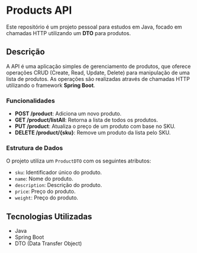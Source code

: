 # Products API

Este repositório é um projeto pessoal para estudos em Java, focado em chamadas HTTP utilizando um **DTO** para produtos.

## Descrição

A API é uma aplicação simples de gerenciamento de produtos, que oferece operações CRUD (Create, Read, Update, Delete) para manipulação de uma lista de produtos. As operações são realizadas através de chamadas HTTP utilizando o framework **Spring Boot**.

### Funcionalidades

- **POST /product**: Adiciona um novo produto.
- **GET /product/listAll**: Retorna a lista de todos os produtos.
- **PUT /product**: Atualiza o preço de um produto com base no SKU.
- **DELETE /product/{sku}**: Remove um produto da lista pelo SKU.

### Estrutura de Dados

O projeto utiliza um `ProductDTO` com os seguintes atributos:

- `sku`: Identificador único do produto.
- `name`: Nome do produto.
- `description`: Descrição do produto.
- `price`: Preço do produto.
- `weight`: Preço do produto.

## Tecnologias Utilizadas

- Java
- Spring Boot
- DTO (Data Transfer Object)
